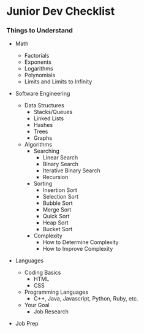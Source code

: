 # Junior Dev Checklist

### Things to Understand
- Math
  - Factorials
  - Exponents
  - Logarithms
  - Polynomials
  - Limits and Limits to Infinity


- Software Engineering
  - Data Structures
    - Stacks/Queues
    - Linked Lists
    - Hashes
    - Trees
    - Graphs
  - Algorithms
    - Searching
      - Linear Search
      - Binary Search
      - Iterative Binary Search
      - Recursion
    - Sorting
      - Insertion Sort
      - Selection Sort
      - Bubble Sort
      - Merge Sort
      - Quick Sort
      - Heap Sort
      - Bucket Sort
    - Complexity
      - How to Determine Complexity
      - How to Improve Complexity


- Languages      
  - Coding Basics
    - HTML
    - CSS
  - Programming Languages
    - C++, Java, Javascript, Python, Ruby, etc.
  - Your Goal
    - Job Research


- Job Prep
